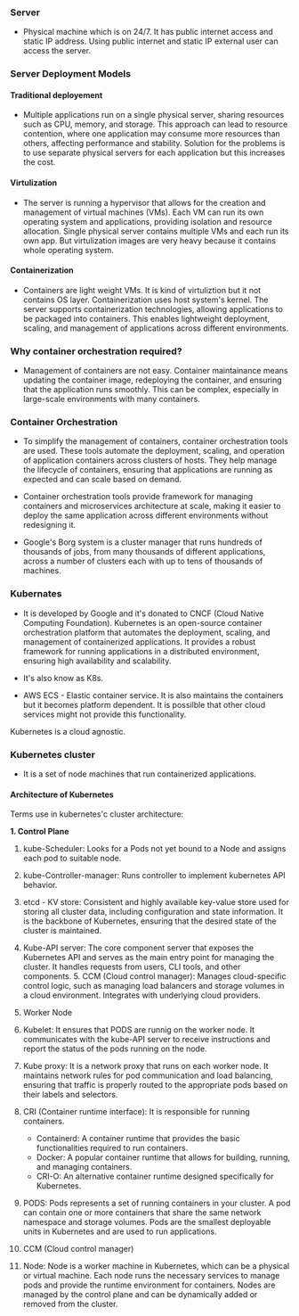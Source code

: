 ### Server 
- Physical machine which is on 24/7. It has public internet access and static IP address. Using public internet and static IP external user can access the server.

### Server Deployment Models

#### Traditional deployement
- Multiple applications run on a single physical server, sharing resources such as CPU, memory, and storage. This approach can lead to resource contention, where one application may consume more resources than others, affecting performance and stability. Solution for the problems is to use separate physical servers for each application but this increases the cost. 

#### Virtulization
- The server is running a hypervisor that allows for the creation and management of virtual machines (VMs). Each VM can run its own operating system and applications, providing isolation and resource allocation. Single physical server contains multiple VMs and each run its own app. But virtulization images are very heavy because it contains whole operating system.

#### Containerization
- Containers are light weight VMs. It is kind of virtuliztion but it not contains OS layer. Containerization uses host system's kernel. The server supports containerization technologies, allowing applications to be packaged into containers. This enables lightweight deployment, scaling, and management of applications across different environments.

### Why container orchestration required?
- Management of containers are not easy. Container maintainance means updating the container image, redeploying the container, and ensuring that the application runs smoothly. This can be complex, especially in large-scale environments with many containers.

### Container Orchestration 
- To simplify the management of containers, container orchestration tools are used. These tools automate the deployment, scaling, and operation of application containers across clusters of hosts. They help manage the lifecycle of containers, ensuring that applications are running as expected and can scale based on demand.

- Container orchestration tools provide framework for managing containers and microservices architecture at scale, making it easier to deploy the same application across different environments without redesigning it.

- Google's Borg system is a cluster manager that runs hundreds of thousands of jobs, from many thousands of different applications, across a number of clusters each with up to tens of thousands of machines.

### Kubernates
- It is developed by Google and it's donated to CNCF (Cloud Native Computing Foundation). Kubernetes is an open-source container orchestration platform that automates the deployment, scaling, and management of containerized applications. It provides a robust framework for running applications in a distributed environment, ensuring high availability and scalability.

- It's also know as K8s.

- AWS ECS - Elastic container service. It is also maintains the containers but it becomes platform dependent. It is possilble that other cloud services might not provide this functionality.

Kubernetes is a cloud agnostic.

### Kubernetes cluster
- It is a set of node machines that run containerized applications.

#### Architecture of Kubernetes

Terms use in kubernetes'c cluster architecture: 

**1. Control Plane**

   1. kube-Scheduler: Looks for a Pods not yet bound to a Node and assigns each pod to suitable node.
   2. kube-Controller-manager: Runs controller to implement kubernetes API behavior.
   3. etcd - KV store: Consistent and highly available key-value store used for storing all cluster data, including configuration and state information. It is the backbone of Kubernetes, ensuring that the desired state of the cluster is maintained.
   4. Kube-API server: The core component server that exposes the Kubernetes API and serves as the main entry point for managing the cluster. It handles requests from users, CLI tools, and other components.
    5. CCM (Cloud control manager): Manages cloud-specific control logic, such as managing load balancers and storage volumes in a cloud environment. Integrates with underlying cloud providers.

2. Worker Node
3. Kubelet: It ensures that PODS are runnig on the worker node. It communicates with the kube-API server to receive instructions and report the status of the pods running on the node.
4. Kube proxy: It is a network proxy that runs on each worker node. It maintains network rules for pod communication and load balancing, ensuring that traffic is properly routed to the appropriate pods based on their labels and selectors.
5. CRI (Container runtime interface): It is responsible for running containers.
   - Containerd: A container runtime that provides the basic functionalities required to run containers.
   - Docker: A popular container runtime that allows for building, running, and managing containers.
   - CRI-O: An alternative container runtime designed specifically for Kubernetes.

6. PODS: Pods represents a set of running containers in your cluster. A pod can contain one or more containers that share the same network namespace and storage volumes. Pods are the smallest deployable units in Kubernetes and are used to run applications.

7. CCM (Cloud control manager)

8. Node: Node is a worker machine in Kubernetes, which can be a physical or virtual machine. Each node runs the necessary services to manage pods and provide the runtime environment for containers. Nodes are managed by the control plane and can be dynamically added or removed from the cluster.
